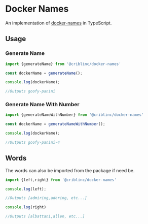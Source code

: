 # Docker Names

An implementation of [docker-names](https://github.com/moby/moby/blob/master/pkg/namesgenerator/names-generator.go) in TypeScript.

## Usage

### Generate Name

```typescript
import {generateName} from '@criblinc/docker-names'

const dockerName = generateName();

console.log(dockerName);

//Outputs goofy-panini
```

### Generate Name With Number


```typescript
import {generateNameWithNumber} from '@criblinc/docker-names'

const dockerName = generateNameWithNumber();

console.log(dockerName);

//Outputs goofy-panini-4
```

## Words

The words can also be imported from the package if need be.

```typescript
import {left,right} from '@criblinc/docker-names'

console.log(left);

//Outputs [admiring,adoring, etc...]

console.log(right)

//Outputs [albattani,allen, etc...]


```
